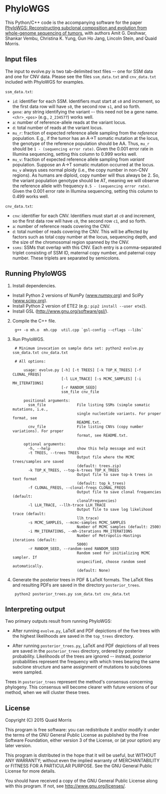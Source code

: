 PhyloWGS
========

This Python/C++ code is the accompanying software for the paper [PhyloWGS:
Reconstructing subclonal composition and evolution from whole-genome sequencing
of tumors](http://genomebiology.com/2015/16/1/35), with authors Amit G.
Deshwar, Shankar Vembu, Christina K. Yung, Gun Ho Jang, Lincoln Stein, and Quaid
Morris.


Input files
-----------
The input to evolve.py is two tab-delimited text files -- one for SSM data and
one for CNV data. Please see the files `ssm_data.txt` and `cnv_data.txt`
included with PhyloWGS for examples.

`ssm_data.txt`:

* `id`: identifier for each SSM. Identifiers must start at `s0` and
  increment, so the first data row will have `s0`, the second row `s1`, and so
  forth.
* `gene`: any string identifying the variant -- this need not be a gene name.
  `<chr>_<pos>` (e.g., `2_234577`) works well.
* `a`: number of reference-allele reads at the variant locus.
* `d`: total number of reads at the variant locus.
* `mu_r`: fraction of expected reference allele sampling from the *reference*
  population. E.g., if the tumor has an A->T somatic mutation at the locus,
  the genotype of the reference population should be AA. Thus, `mu_r` should
  be `1 - (sequencing error rate)`. Given the 0.001 error rate in Illumina
  sequencing, setting this column to 0.999 works well.
* `mu_v`: fraction of expected reference allele sampling from *variant*
  population. Suppose an A->T somatic mutation occurred at the locus. `mu_v`
  always uses normal ploidy (i.e., the copy number in non-CNV regions). As
  humans are diploid, copy number will thus always be 2. So, the variant
  population genotype should be AT, meaning we will observe the reference
  allele with frequency `0.5 - (sequencing error rate)`. Given the 0.001
  error rate in Illumina sequencing, setting this column to 0.499 works well.

`cnv_data.txt`:

* `cnv`: identifier for each CNV. Identifiers must start at `c0` and
  increment, so the first data row will have `c0`, the second row `c1`, and so
  forth.
* `a`: number of reference reads covering the CNV.
* `d`: total number of reads covering the CNV. This will be affected by
  factors such as total copy number at the locus, sequencing depth, and the
  size of the chromosomal region spanned by the CNV.
* `ssms`: SSMs that overlap with this CNV. Each entry is a comma-separated
  triplet consisting of SSM ID, maternal copy number, and paternal copy
  number. These triplets are separated by semicolons.


Running PhyloWGS
----------------

1. Install dependencies.

  * Install Python 2 versions of NumPy (www.numpy.org) and SciPy (www.scipy.org).
  * Install Python 2 version of ETE2 (e.g.: `pip2 install --user ete2`).
  * Install GSL (http://www.gnu.org/software/gsl/).

2. Compile the C++ file.

        g++ -o mh.o  mh.cpp  util.cpp `gsl-config --cflags --libs`

3. Run PhyloWGS.

        # Minimum invocation on sample data set: python2 evolve.py ssm_data.txt cnv_data.txt

        # All options:

            usage: evolve.py [-h] [-t TREES] [-k TOP_K_TREES] [-f CLONAL_FREQS]
                             [-l LLH_TRACE] [-s MCMC_SAMPLES] [-i MH_ITERATIONS]
                             [-r RANDOM_SEED]
                             ssm_file cnv_file

            positional arguments:
              ssm_file              File listing SSMs (simple somatic mutations, i.e.,
                                    single nucleotide variants. For proper format, see
                                    README.txt.
              cnv_file              File listing CNVs (copy number variations). For proper
                                    format, see README.txt.

            optional arguments:
              -h, --help            show this help message and exit
              -t TREES, --trees TREES
                                    Output file where the MCMC trees/samples are saved
                                    (default: trees.zip)
              -k TOP_K_TREES, --top-k-trees TOP_K_TREES
                                    Output file to save top-k trees in text format
                                    (default: top_k_trees)
              -f CLONAL_FREQS, --clonal-freqs CLONAL_FREQS
                                    Output file to save clonal frequencies (default:
                                    clonalFrequencies)
              -l LLH_TRACE, --llh-trace LLH_TRACE
                                    Output file to save log likelihood trace (default:
                                    llh_trace)
              -s MCMC_SAMPLES, --mcmc-samples MCMC_SAMPLES
                                    Number of MCMC samples (default: 2500)
              -i MH_ITERATIONS, --mh-iterations MH_ITERATIONS
                                    Number of Metropolis-Hastings iterations (default:
                                    5000)
              -r RANDOM_SEED, --random-seed RANDOM_SEED
                                    Random seed for initializing MCMC sampler. If
                                    unspecified, choose random seed automatically.
                                    (default: None)

4. Generate the posterior trees in PDF & LaTeX formats. The LaTeX files and
   resulting PDFs are saved in the directory `posterior_trees`.

        python2 posterior_trees.py ssm_data.txt cnv_data.txt


Interpreting output
-------------------

Two primary outputs result from running PhyloWGS:

  * After running `evolve.py`, LaTeX and PDF depictions of the five trees with
    the highest likelihoods are saved in the `top_trees` directory.

  * After running `posterior_trees.py`, LaTeX and PDF depictions of all trees
    are saved in the `posterior_trees` directory, ordered by posterior probability.
    Likelihoods of the trees are ignored -- instead, posterior probabilities
    represent the frequency with which trees bearing the same subclone structure
    and same assignment of mutations to subclones were sampled.

Trees in `posterior_trees` represent the method's consensus concerning
phylogeny. This consensus will become clearer with future versions of our
method, when we will cluster these trees.


License
-------

Copyright (C) 2015 Quaid Morris

This program is free software: you can redistribute it and/or modify
it under the terms of the GNU General Public License as published by
the Free Software Foundation, either version 3 of the License, or
(at your option) any later version.

This program is distributed in the hope that it will be useful,
but WITHOUT ANY WARRANTY; without even the implied warranty of
MERCHANTABILITY or FITNESS FOR A PARTICULAR PURPOSE.  See the
GNU General Public License for more details.

You should have received a copy of the GNU General Public License
along with this program.  If not, see <http://www.gnu.org/licenses/>.
